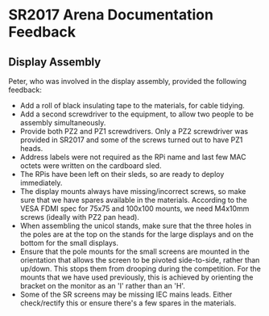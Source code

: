 SR2017 Arena Documentation Feedback
===================================

Display Assembly
----------------

Peter, who was involved in the display assembly, provided the following feedback:

 * Add a roll of black insulating tape to the materials, for cable tidying.
 * Add a second screwdriver to the equipment, to allow two people to be assembly simultaneously.
 * Provide both PZ2 and PZ1 screwdrivers. Only a PZ2 screwdriver was provided in SR2017 and some of the screws turned out to have PZ1 heads.
 * Address labels were not required as the RPi name and last few MAC octets were written on the cardboard sled.
 * The RPis have been left on their sleds, so are ready to deploy immediately.
 * The display mounts always have missing/incorrect screws, so make sure that we have spares available in the materials. According to the VESA FDMI spec for 75x75 and 100x100 mounts, we need M4x10mm screws (ideally with PZ2 pan head).
 * When assembling the unicol stands, make sure that the three holes in the poles are at the top on the stands for the large displays and on the bottom for the small displays.
 * Ensure that the pole mounts for the small screens are mounted in the orientation that allows the screen to be pivoted side-to-side, rather than up/down. This stops them from drooping during the competition. For the mounts that we have used previously, this is achieved by orienting the bracket on the monitor as an 'I' rather than an 'H'.
 * Some of the SR screens may be missing IEC mains leads. Either check/rectify this or ensure there's a few spares in the materials.